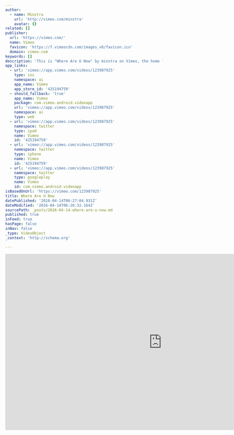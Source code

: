 ```yaml
---
author:
  - name: Minstra
    url: 'http://vimeo.com/minstra'
    avatar: {}
related: []
publisher:
  url: 'https://vimeo.com/'
  name: Vimeo
  favicon: 'https://f.vimeocdn.com/images_v6/favicon.ico'
  domain: vimeo.com
keywords: []
description: 'This is "Where Are U Now" by minstra on Vimeo, the home for high quality videos and the people who love them.'
app_links:
  - url: 'vimeo://app.vimeo.com/videos/123987925'
    type: ios
    namespace: ai
    app_name: Vimeo
    app_store_id: '425194759'
  - should_fallback: 'true'
    app_name: Vimeo
    package: com.vimeo.android.videoapp
    url: 'vimeo://app.vimeo.com/videos/123987925'
    namespace: ai
    type: web
  - url: 'vimeo://app.vimeo.com/videos/123987925'
    namespace: twitter
    type: ipad
    name: Vimeo
    id: '425194759'
  - url: 'vimeo://app.vimeo.com/videos/123987925'
    namespace: twitter
    type: iphone
    name: Vimeo
    id: '425194759'
  - url: 'vimeo://app.vimeo.com/videos/123987925'
    namespace: twitter
    type: googleplay
    name: Vimeo
    id: com.vimeo.android.videoapp
isBasedOnUrl: 'https://vimeo.com/123987925'
title: Where Are U Now
datePublished: '2016-04-14T06:27:04.931Z'
dateModified: '2016-04-14T06:26:32.164Z'
sourcePath: _posts/2016-04-14-where-are-u-now.md
published: true
inFeed: true
hasPage: false
inNav: false
_type: VideoObject
_context: 'http://schema.org'

---
```

<iframe src="https://cdn.embedly.com/widgets/media.html?src=https%3A%2F%2Fplayer.vimeo.com%2Fvideo%2F123987925&amp;url=https%3A%2F%2Fvimeo.com%2F123987925&amp;image=https%3A%2F%2Fi.vimeocdn.com%2Fvideo%2F513541238_1280x720.jpg&amp;key=b7d04c9b404c499eba89ee7072e1c4f7&amp;type=text%2Fhtml&amp;schema=vimeo" width="1000" height="563" scrolling="no" frameborder="0" allowfullscreen="allowfullscreen" style=""></iframe>